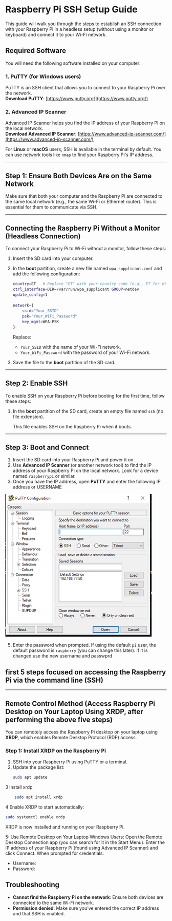 # Raspberry Pi SSH Setup Guide

This guide will walk you through the steps to establish an SSH connection with your Raspberry Pi in a headless setup (without using a monitor or keyboard) and connect it to your Wi-Fi network.

## Required Software
You will need the following software installed on your computer:

### 1. PuTTY (for Windows users)
PuTTY is an SSH client that allows you to connect to your Raspberry Pi over the network.  
**Download PuTTY**: [https://www.putty.org/](https://www.putty.org/)

### 2. Advanced IP Scanner
Advanced IP Scanner helps you find the IP address of your Raspberry Pi on the local network.  
**Download Advanced IP Scanner**: [https://www.advanced-ip-scanner.com/](https://www.advanced-ip-scanner.com/)

For **Linux** or **macOS** users, SSH is available in the terminal by default. You can use network tools like `nmap` to find your Raspberry Pi's IP address.

---

## Step 1: Ensure Both Devices Are on the Same Network
Make sure that both your computer and the Raspberry Pi are connected to the same local network (e.g., the same Wi-Fi or Ethernet router). This is essential for them to communicate via SSH.

---

## Connecting the Raspberry Pi Without a Monitor (Headless Connection)

To connect your Raspberry Pi to Wi-Fi without a monitor, follow these steps:

1. Insert the SD card into your computer.
2. In the **boot** partition, create a new file named `wpa_supplicant.conf` and add the following configuration:

    ```bash
    country=ET   # Replace "ET" with your country code (e.g., ET for ethiopia)
    ctrl_interface=DIR=/var/run/wpa_supplicant GROUP=netdev
    update_config=1

    network={
        ssid="Your_SSID"
        psk="Your_WiFi_Password"
        key_mgmt=WPA-PSK
    }
    ```

   Replace:
   - `Your_SSID` with the name of your Wi-Fi network.
   - `Your_WiFi_Password` with the password of your Wi-Fi network.

3. Save the file to the **boot** partition of the SD card.

---

## Step 2: Enable SSH

To enable SSH on your Raspberry Pi before booting for the first time, follow these steps:

1. In the **boot** partition of the SD card, create an empty file named `ssh` (no file extension).
   
   This file enables SSH on the Raspberry Pi when it boots.

---

## Step 3: Boot and Connect

1. Insert the SD card into your Raspberry Pi and power it on.
2. Use **Advanced IP Scanner** (or another network tool) to find the IP address of your Raspberry Pi on the local network. Look for a device named `raspberrypi` or similar.
3. Once you have the IP address, open **PuTTY**  and enter the following IP address or USERNAME

![putty](putty.PNG)
   
5. Enter the password when prompted. If using the default `pi` user, the default password is `raspberry` (you can change this later).
   if it is changed use the new username and passwprd

## first 5 steps focused on accessing the Raspberry Pi via the command line (SSH)
---
## Remote Control Method (Access Raspberry Pi Desktop on Your Laptop Using XRDP, after performing the above five steps)

You can remotely access the Raspberry Pi desktop on your laptop using **XRDP**, which enables Remote Desktop Protocol (RDP) access.

### Step 1: Install XRDP on the Raspberry Pi

1. SSH into your Raspberry Pi using PuTTY or a terminal.
2. Update the package list:
   ```bash
   sudo apt update
3 install xrdp
```bash
    sudo apt install xrdp
```
4 Enable XRDP to start automatically:
```bash
sudo systemctl enable xrdp
```
XRDP is now installed and running on your Raspberry Pi.

5: Use Remote Desktop on Your Laptop
Windows Users:
Open the Remote Desktop Connection app (you can search for it in the Start Menu).
Enter the IP address of your Raspberry Pi (found using Advanced IP Scanner) and click Connect.
When prompted for credentials:
- Username: 
- Password: 
## Troubleshooting
- **Cannot find the Raspberry Pi on the network**: Ensure both devices are connected to the same Wi-Fi network.
- **Permission denied**: Make sure you’ve entered the correct IP address and that SSH is enabled.

